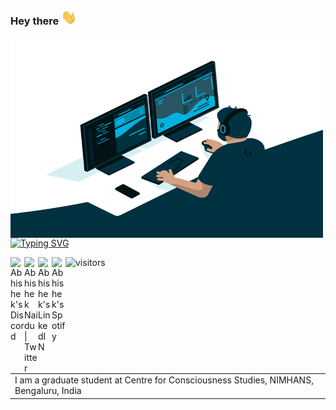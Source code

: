 ### Hey there <img src="https://github.com/rahulvenugopal/rahulvenugopal/blob/main/wave.gif" width="25px">
<table border="0">
<td>I am a graduate student at Centre for Consciousness Studies, NIMHANS, Bengaluru, India</td>

<img align="left" alt="GIF" src="https://github.com/rahulvenugopal/rahulvenugopal/blob/main/code.gif" width="500" height="320" />

[![Typing SVG](https://readme-typing-svg.herokuapp.com?color=%23020709&size=24&lines=Be+curious.+Read+widely.;Try+new+things.;What+people+call+intelligence;just+boils+down+to+curiosity!%7C)](https://git.io/typing-svg)

<a href="https://discord.gg/XTW52Kt">
  <img align="left" alt="Abhishek's Discord" width="22px" src="https://raw.githubusercontent.com/peterthehan/peterthehan/master/assets/discord.svg" />
</a>
<a href="https://twitter.com/abhisheknaiidu">
  <img align="left" alt="Abhishek Naidu | Twitter" width="22px" src="https://raw.githubusercontent.com/peterthehan/peterthehan/master/assets/twitter.svg" />
</a>
<a href="https://www.linkedin.com/in/abhisheknaiidu/">
  <img align="left" alt="Abhishek's LinkedIN" width="22px" src="https://raw.githubusercontent.com/peterthehan/peterthehan/master/assets/linkedin.svg" />
</a>
<a href="https://open.spotify.com/user/e90fe4zsndbm6xoe2t7t8kogf?si=WaLKpwvWTle0btle2qPb6g">
  <img align="left" alt="Abhishek's Spotify" width="22px" src="https://raw.githubusercontent.com/peterthehan/peterthehan/master/assets/spotify.svg" />
</a>

![visitors](https://visitor-badge.glitch.me/badge?page_id=https://github.com/rahulvenugopal/&left_color=green&right_color=red)

</table>